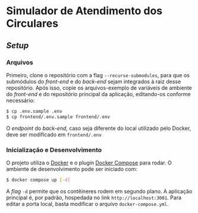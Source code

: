 # Simulador de Atendimento dos Circulares

## _Setup_

### Arquivos

Primeiro, clone o repositório com a flag `--recurse-submodules`, para que os submódulos do _front-end_ e do _back-end_ sejam integrados à raiz
desse repositório. Após isso, copie os arquivos-exemplo de variáveis de ambiente do _front-end_ e do repositório principal da aplicação,
editando-os conforme necessário:

```bash
$ cp .env.sample .env
$ cp frontend/.env.sample frontend/.env
```

O _endpoint_ do _back-end_, caso seja diferente do local utilizado pelo Docker, deve ser modificado em `frontend/.env`

### Inicialização e Desenvolvimento

O projeto utiliza o [Docker](https://docs.docker.com/engine/install/) e o plugin [Docker Compose](https://docs.docker.com/compose/install/linux/)
para rodar. O ambiente de desenvolvimento pode ser iniciado com:

```bash
$ docker compose up [-d]
```

A _flag_ `-d` permite que os contêineres rodem em segundo plano. A aplicação principal é, por padrão, hospedada no link `http://localhost:3001`.
Para editar a porta local, basta modificar o arquivo `docker-compose.yml`.